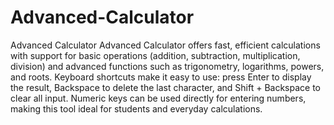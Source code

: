 # Advanced-Calculator
Advanced Calculator
Advanced Calculator offers fast, efficient calculations with support for basic operations (addition, subtraction, multiplication, division) and advanced functions such as trigonometry, logarithms, powers, and roots. Keyboard shortcuts make it easy to use: press Enter to display the result, Backspace to delete the last character, and Shift + Backspace to clear all input. Numeric keys can be used directly for entering numbers, making this tool ideal for students and everyday calculations.

